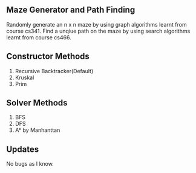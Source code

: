## Maze Generator and Path Finding
Randomly generate an n x n maze by using graph algorithms learnt from course cs341.
Find a unqiue path on the maze by using search algorithms learnt from course cs466.

## Constructor Methods

1. Recursive Backtracker(Default)
2. Kruskal
3. Prim



## Solver Methods
1. BFS
2. DFS
3. A* by Manhanttan



## Updates
No bugs as I know.
